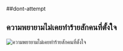 ##dont-attempt

## ความพยายามไม่เคยทำร้ายสักคนที่ตั้งใจ
![ความพยายามไม่เคยทำร้ายสักคนที่ตั้งใจ](https://f.ptcdn.info/849/058/000/pcies31uuxi4oXq5j3-o.jpg "ความพยายามไม่เคยทำร้ายสักคนที่ตั้งใจ")
